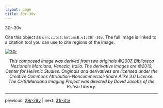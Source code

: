 ```yaml
---
layout: page
title: 30r-30v
---
```


30r-30v

Cite this object as `urn:cite2:hmt:msB.v1:30r-30v`. The full image is linked to a citation tool you can use to cite regions of the image.

[![30r](http://www.homermultitext.org/iipsrv?IIIF=/project/homer/pyramidal/deepzoom/hmt/vbbifolio/v1/vb_29v_30r.tif/full/800,/0/default.jpg)](http://www.homermultitext.org/ict2/?urn=urn:cite2:hmt:vbbifolio.v1:vb_29v_30r) 

<p style="text-align: center; font-style: italic;">This composed image was derived from two originals ©2007, Biblioteca Nazionale Marciana, Venezia, Italia. The derivative images are ©2010, Center for Hellenic Studies. Originals and derivatives are licensed under the Creative Commons Attribution-Noncommercial-Share Alike 3.0 License. The CHS/Marciana Imaging Project was directed by David Jacobs of the British Library.</p>

---

previous: [29r-29v](../29r-29v/) | next: [31r-31v](../31r-31v/)